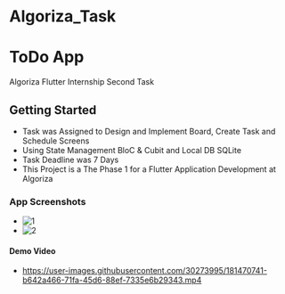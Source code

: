# Algoriza_Task
# ToDo App
 Algoriza Flutter Internship Second Task

## Getting Started
  - Task was Assigned to Design and Implement Board, Create Task and Schedule Screens
  - Using State Management BloC & Cubit and Local DB SQLite
  - Task Deadline was 7 Days
  - This Project is a The Phase 1 for a Flutter Application Development at Algoriza

### App Screenshots
  - ![1](https://user-images.githubusercontent.com/30273995/181470869-3fa15421-ff3e-4c1c-a014-72501b38f3a6.jpeg)
  - ![2](https://user-images.githubusercontent.com/30273995/181470875-9ee07eb6-3373-4a40-9740-324fc44b6357.jpeg)

    
#### Demo Video
   - https://user-images.githubusercontent.com/30273995/181470741-b642a466-71fa-45d6-88ef-7335e6b29343.mp4
